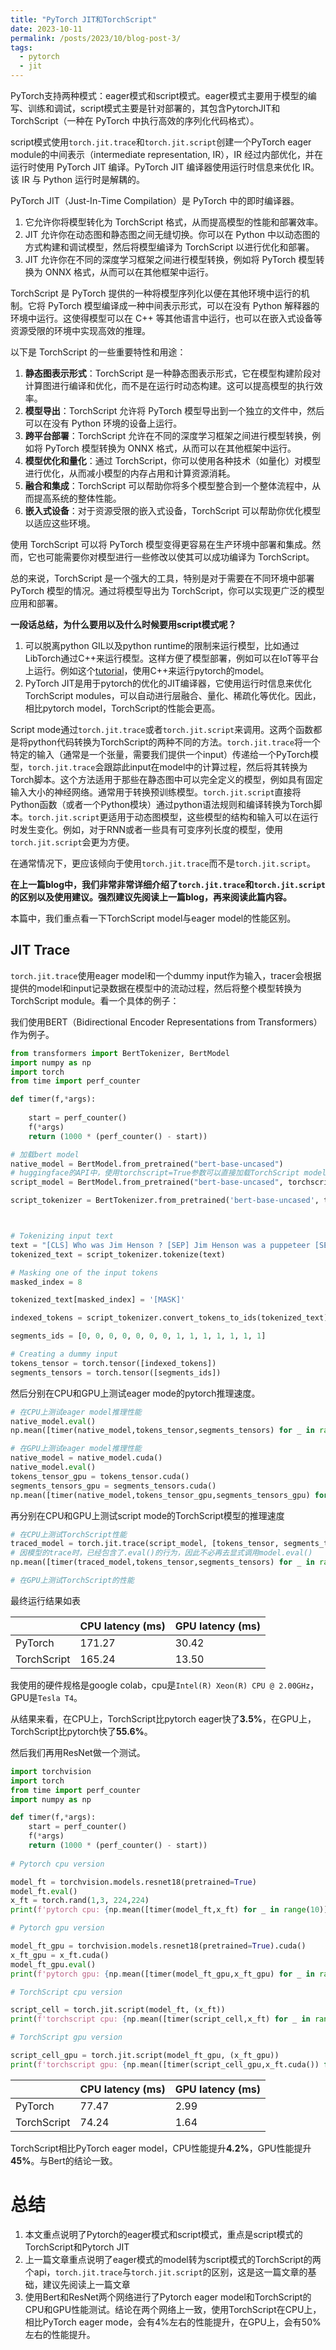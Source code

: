 ```yaml
---
title: "PyTorch JIT和TorchScript"
date: 2023-10-11
permalink: /posts/2023/10/blog-post-3/
tags:
  - pytorch
  - jit
---
```




PyTorch支持两种模式：eager模式和script模式。eager模式主要用于模型的编写、训练和调试，script模式主要是针对部署的，其包含PytorchJIT和TorchScript（一种在 PyTorch 中执行高效的序列化代码格式）。



script模式使用`torch.jit.trace`和`torch.jit.script`创建一个PyTorch eager module的中间表示（intermediate representation, IR），IR 经过内部优化，并在运行时使用 PyTorch JIT 编译。PyTorch JIT 编译器使用运行时信息来优化 IR。该 IR 与 Python 运行时是解耦的。



PyTorch JIT（Just-In-Time Compilation）是 PyTorch 中的即时编译器。

1. 它允许你将模型转化为 TorchScript 格式，从而提高模型的性能和部署效率。
2. JIT 允许你在动态图和静态图之间无缝切换。你可以在 Python 中以动态图的方式构建和调试模型，然后将模型编译为 TorchScript 以进行优化和部署。
3. JIT 允许你在不同的深度学习框架之间进行模型转换，例如将 PyTorch 模型转换为 ONNX 格式，从而可以在其他框架中运行。



TorchScript 是 PyTorch 提供的一种将模型序列化以便在其他环境中运行的机制。它将 PyTorch 模型编译成一种中间表示形式，可以在没有 Python 解释器的环境中运行。这使得模型可以在 C++ 等其他语言中运行，也可以在嵌入式设备等资源受限的环境中实现高效的推理。

以下是 TorchScript 的一些重要特性和用途：

1. **静态图表示形式**：TorchScript 是一种静态图表示形式，它在模型构建阶段对计算图进行编译和优化，而不是在运行时动态构建。这可以提高模型的执行效率。
2. **模型导出**：TorchScript 允许将 PyTorch 模型导出到一个独立的文件中，然后可以在没有 Python 环境的设备上运行。
3. **跨平台部署**：TorchScript 允许在不同的深度学习框架之间进行模型转换，例如将 PyTorch 模型转换为 ONNX 格式，从而可以在其他框架中运行。
4. **模型优化和量化**：通过 TorchScript，你可以使用各种技术（如量化）对模型进行优化，从而减小模型的内存占用和计算资源消耗。
5. **融合和集成**：TorchScript 可以帮助你将多个模型整合到一个整体流程中，从而提高系统的整体性能。
6. **嵌入式设备**：对于资源受限的嵌入式设备，TorchScript 可以帮助你优化模型以适应这些环境。

使用 TorchScript 可以将 PyTorch 模型变得更容易在生产环境中部署和集成。然而，它也可能需要你对模型进行一些修改以使其可以成功编译为 TorchScript。

总的来说，TorchScript 是一个强大的工具，特别是对于需要在不同环境中部署 PyTorch 模型的情况。通过将模型导出为 TorchScript，你可以实现更广泛的模型应用和部署。



**一段话总结，为什么要用以及什么时候要用script模式呢？**

1. 可以脱离python GIL以及python runtime的限制来运行模型，比如通过LibTorch通过C++来运行模型。这样方便了模型部署，例如可以在IoT等平台上运行。例如这个[tutorial](https://pytorch.org/tutorials/advanced/cpp_export.html)，使用C++来运行pytorch的model。
2. PyTorch JIT是用于pytorch的优化的JIT编译器，它使用运行时信息来优化 TorchScript modules，可以自动进行层融合、量化、稀疏化等优化。因此，相比pytorch model，TorchScript的性能会更高。



Script mode通过`torch.jit.trace`或者`torch.jit.script`来调用。这两个函数都是将python代码转换为TorchScript的两种不同的方法。`torch.jit.trace`将一个特定的输入（通常是一个张量，需要我们提供一个input）传递给一个PyTorch模型，`torch.jit.trace`会跟踪此input在model中的计算过程，然后将其转换为Torch脚本。这个方法适用于那些在静态图中可以完全定义的模型，例如具有固定输入大小的神经网络。通常用于转换预训练模型。`torch.jit.script`直接将Python函数（或者一个Python模块）通过python语法规则和编译转换为Torch脚本。`torch.jit.script`更适用于动态图模型，这些模型的结构和输入可以在运行时发生变化。例如，对于RNN或者一些具有可变序列长度的模型，使用`torch.jit.script`会更为方便。

在通常情况下，更应该倾向于使用`torch.jit.trace`而不是`torch.jit.script`。

**在上一篇blog中，我们非常非常详细介绍了`torch.jit.trace`和`torch.jit.script`的区别以及使用建议。强烈建议先阅读上一篇blog，再来阅读此篇内容。**

本篇中，我们重点看一下TorchScript model与eager model的性能区别。

## JIT Trace

`torch.jit.trace`使用eager model和一个dummy input作为输入，tracer会根据提供的model和input记录数据在模型中的流动过程，然后将整个模型转换为TorchScript module。看一个具体的例子：

我们使用BERT（Bidirectional Encoder Representations from Transformers）作为例子。

```python
from transformers import BertTokenizer, BertModel
import numpy as np
import torch
from time import perf_counter

def timer(f,*args):   
    
    start = perf_counter()
    f(*args)
    return (1000 * (perf_counter() - start))

# 加载bert model
native_model = BertModel.from_pretrained("bert-base-uncased")
# huggingface的API中，使用torchscript=True参数可以直接加载TorchScript model
script_model = BertModel.from_pretrained("bert-base-uncased", torchscript=True)

script_tokenizer = BertTokenizer.from_pretrained('bert-base-uncased', torchscript=True)



# Tokenizing input text
text = "[CLS] Who was Jim Henson ? [SEP] Jim Henson was a puppeteer [SEP]"
tokenized_text = script_tokenizer.tokenize(text)

# Masking one of the input tokens
masked_index = 8

tokenized_text[masked_index] = '[MASK]'

indexed_tokens = script_tokenizer.convert_tokens_to_ids(tokenized_text)

segments_ids = [0, 0, 0, 0, 0, 0, 0, 1, 1, 1, 1, 1, 1, 1]

# Creating a dummy input
tokens_tensor = torch.tensor([indexed_tokens])
segments_tensors = torch.tensor([segments_ids])
```

然后分别在CPU和GPU上测试eager mode的pytorch推理速度。

```python
# 在CPU上测试eager model推理性能
native_model.eval()
np.mean([timer(native_model,tokens_tensor,segments_tensors) for _ in range(100)])

# 在GPU上测试eager model推理性能
native_model = native_model.cuda()
native_model.eval()
tokens_tensor_gpu = tokens_tensor.cuda()
segments_tensors_gpu = segments_tensors.cuda()
np.mean([timer(native_model,tokens_tensor_gpu,segments_tensors_gpu) for _ in range(100)])
```

再分别在CPU和GPU上测试script mode的TorchScript模型的推理速度

```python
# 在CPU上测试TorchScript性能
traced_model = torch.jit.trace(script_model, [tokens_tensor, segments_tensors])
# 因模型的trace时，已经包含了.eval()的行为，因此不必再去显式调用model.eval()
np.mean([timer(traced_model,tokens_tensor,segments_tensors) for _ in range(100)])

# 在GPU上测试TorchScript的性能

```

最终运行结果如表

|             | CPU latency (ms) | GPU latency (ms) |
| ----------- | ---------------- | ---------------- |
| PyTorch     | 171.27           | 30.42            |
| TorchScript | 165.24           | 13.50            |

我使用的硬件规格是google colab，cpu是`Intel(R) Xeon(R) CPU @ 2.00GHz`，GPU是`Tesla T4`。

从结果来看，在CPU上，TorchScript比pytorch eager快了**3.5%**，在GPU上，TorchScript比pytorch快了**55.6%**。





然后我们再用ResNet做一个测试。

```python
import torchvision
import torch
from time import perf_counter
import numpy as np

def timer(f,*args):   
    start = perf_counter()
    f(*args)
    return (1000 * (perf_counter() - start))
  
# Pytorch cpu version

model_ft = torchvision.models.resnet18(pretrained=True)
model_ft.eval()
x_ft = torch.rand(1,3, 224,224)
print(f'pytorch cpu: {np.mean([timer(model_ft,x_ft) for _ in range(10)])}')

# Pytorch gpu version

model_ft_gpu = torchvision.models.resnet18(pretrained=True).cuda()
x_ft_gpu = x_ft.cuda()
model_ft_gpu.eval()
print(f'pytorch gpu: {np.mean([timer(model_ft_gpu,x_ft_gpu) for _ in range(10)])}')

# TorchScript cpu version

script_cell = torch.jit.script(model_ft, (x_ft))
print(f'torchscript cpu: {np.mean([timer(script_cell,x_ft) for _ in range(10)])}')

# TorchScript gpu version

script_cell_gpu = torch.jit.script(model_ft_gpu, (x_ft_gpu))
print(f'torchscript gpu: {np.mean([timer(script_cell_gpu,x_ft.cuda()) for _ in range(100)])}')
```

|             | CPU latency (ms) | GPU latency (ms) |
| ----------- | ---------------- | ---------------- |
| PyTorch     | 77.47            | 2.99             |
| TorchScript | 74.24            | 1.64             |

TorchScript相比PyTorch eager model，CPU性能提升**4.2%**，GPU性能提升**45%**。与Bert的结论一致。



# 总结

1. 本文重点说明了Pytorch的eager模式和script模式，重点是script模式的TorchScript和Pytorch JIT
2. 上一篇文章重点说明了eager模式的model转为script模式的TorchScript的两个api，`torch.jit.trace`与`torch.jit.script`的区别，这是这一篇文章的基础，建议先阅读上一篇文章
3. 使用Bert和ResNet两个网络进行了Pytorch eager model和TorchScript的CPU和GPU性能测试。结论在两个网络上一致，使用TorchScript在CPU上，相比PyTorch eager mode，会有4%左右的性能提升，在GPU上，会有50%左右的性能提升。



